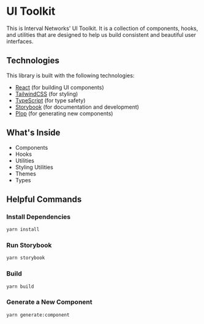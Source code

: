 # UI Toolkit

This is Interval Networks' UI Toolkit. It is a collection of components, hooks, and utilities that are designed to help us build consistent and beautiful user interfaces.

## Technologies

This library is built with the following technologies:

- [React](https://reactjs.org/) (for building UI components)
- [TailwindCSS](https://tailwindcss.com/) (for styling)
- [TypeScript](https://www.typescriptlang.org/) (for type safety)
- [Storybook](https://storybook.js.org/) (for documentation and development)
- [Plop](https://plopjs.com/) (for generating new components)

## What's Inside

- Components
- Hooks
- Utilities
- Styling Utilities
- Themes
- Types

## Helpful Commands

### Install Dependencies

```bash
yarn install
```

### Run Storybook

```bash
yarn storybook
```

### Build

```bash
yarn build
```

### Generate a New Component

```bash
yarn generate:component
```
